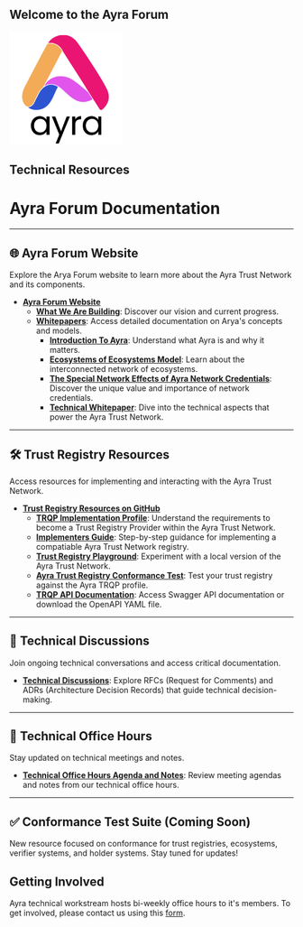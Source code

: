 ## Welcome to the Ayra Forum

<img src="./imgs/logo.png" width=200px alt="ayra logo" />

## Technical Resources

# Ayra Forum Documentation

---

## 🌐 Ayra Forum Website  
Explore the Arya Forum website to learn more about the Ayra Trust Network and its components.  

- **[Ayra Forum Website](https://ayra.forum/)**  
  - **[What We Are Building](https://ayra.forum/where-were-at/)**: Discover our vision and current progress.  
  - **[Whitepapers](https://ayra.forum/whitepapers/)**: Access detailed documentation on Arya's concepts and models.  
    - **[Introduction To Ayra](https://ayra.forum/ayra-introduction/)**: Understand what Ayra is and why it matters.  
    - **[Ecosystems of Ecosystems Model](https://ayra.forum/ayra-ecosystem-of-ecosystems-whitepaper/)**: Learn about the interconnected network of ecosystems.  
    - **[The Special Network Effects of Ayra Network Credentials](https://ayra.forum/ayra-network-effects-whitepaper/)**: Discover the unique value and importance of network credentials.  
    - **[Technical Whitepaper](https://ayra.forum/ayra-technical-whitepaper/)**: Dive into the technical aspects that power the Ayra Trust Network.  

---

## 🛠️ Trust Registry Resources  
Access resources for implementing and interacting with the Ayra Trust Network.  

- **[Trust Registry Resources on GitHub](https://github.com/ayraforum/ayra-trust-registry-resources)**  
  - **[TRQP Implementation Profile](https://ayraforum.github.io/ayra-trust-registry-resources/)**: Understand the requirements to become a Trust Registry Provider within the Ayra Trust Network.  
  - **[Implementers Guide](https://ayraforum.github.io/ayra-trust-registry-resources/guides/)**: Step-by-step guidance for implementing a compatiable Ayra Trust Network registry. 
  - **[Trust Registry Playground](https://github.com/ayraforum/ayra-trust-registry-resources/tree/main/playground)**: Experiment with a local version of the Ayra Trust Network.  
  - **[Ayra Trust Registry Conformance Test](https://github.com/ayraforum/ayra-trust-registry-resources/tree/main/tests)**: Test your trust registry against the Ayra TRQP profile.  
  - **[TRQP API Documentation](https://ayraforum.github.io/ayra-trust-registry-resources/api-docs/)**: Access Swagger API documentation or download the OpenAPI YAML file.  

---

## 💬 Technical Discussions  
Join ongoing technical conversations and access critical documentation.  

- **[Technical Discussions](https://github.com/GANfoundation/technical-discussions/tree/main)**: Explore RFCs (Request for Comments) and ADRs (Architecture Decision Records) that guide technical decision-making.  

---

## 📝 Technical Office Hours  
Stay updated on technical meetings and notes.  

- **[Technical Office Hours Agenda and Notes](https://docs.google.com/document/d/1BHOm-vidiBrwt5JeW7rg46ChvEhwstZwU7PNJeikFwU/edit?tab=t.0#heading=h.ycei4a9whl8f)**: Review meeting agendas and notes from our technical office hours.  

---

## ✅ Conformance Test Suite (Coming Soon)  
New resource focused on conformance for trust registries, ecosystems, verifier systems, and holder systems. Stay tuned for updates!

## Getting Involved

Ayra technical workstream hosts bi-weekly office hours to it's members. To get involved, please contact us using this [form](https://ayra.forum/contact/). 
